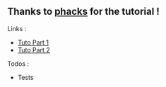 ## Thanks to [phacks](https://github.com/phacks/redux-todomvc) for the tutorial !

Links : 

- [Tuto Part 1](http://www.theodo.fr/blog/2016/03/getting-started-with-react-redux-and-immutable-a-test-driven-tutorial-part-1/)
- [Tuto Part 2](http://www.theodo.fr/blog/2016/03/getting-started-with-react-redux-and-immutable-a-test-driven-tutorial-part-2/)

Todos : 

- Tests